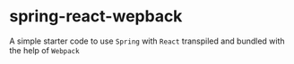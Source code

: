 # spring-react-wepback

A simple starter code to use `Spring` with `React` transpiled and bundled with the help of `Webpack`
